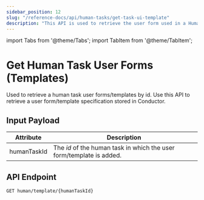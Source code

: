 ```yaml
---
sidebar_position: 12
slug: "/reference-docs/api/human-tasks/get-task-ui-template"
description: "This API is used to retrieve the user form used in a Human task based on its task ID."
---
```


import Tabs from '@theme/Tabs';
import TabItem from '@theme/TabItem';

# Get Human Task User Forms (Templates)

Used to retrieve a human task user forms/templates by id. Use this API to retrieve a user form/template specification stored in Conductor.

## Input Payload

| Attribute | Description                                                     |
|-----------|-----------------------------------------------------------------| 
| humanTaskId        | The *id* of the human task in which the user form/template is added. | 

## API Endpoint 

```
GET human/template/{humanTaskId}
```

